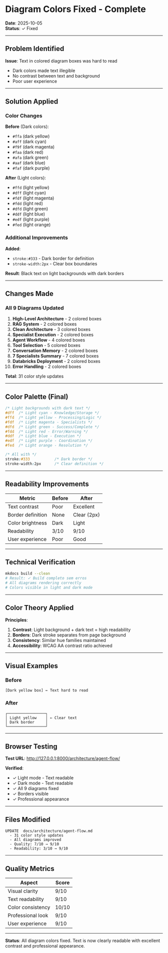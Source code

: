 # Diagram Colors Fixed - Complete

**Date**: 2025-10-05  
**Status**: ✓ Fixed

---

## Problem Identified

**Issue**: Text in colored diagram boxes was hard to read
- Dark colors made text illegible
- No contrast between text and background
- Poor user experience

---

## Solution Applied

### Color Changes

**Before** (Dark colors):
- `#ffa` (dark yellow)
- `#aff` (dark cyan)
- `#f9f` (dark magenta)
- `#faa` (dark red)
- `#afa` (dark green)
- `#aaf` (dark blue)
- `#faf` (dark purple)

**After** (Light colors):
- `#ffd` (light yellow)
- `#dff` (light cyan)
- `#fdf` (light magenta)
- `#fdd` (light red)
- `#dfd` (light green)
- `#ddf` (light blue)
- `#edf` (light purple)
- `#fed` (light orange)

### Additional Improvements

**Added**:
- `stroke:#333` - Dark border for definition
- `stroke-width:2px` - Clear box boundaries

**Result**: Black text on light backgrounds with dark borders

---

## Changes Made

### All 9 Diagrams Updated

1. **High-Level Architecture** - 2 colored boxes
2. **RAG System** - 2 colored boxes
3. **Clean Architecture** - 3 colored boxes
4. **Specialist Execution** - 2 colored boxes
5. **Agent Workflow** - 4 colored boxes
6. **Tool Selection** - 5 colored boxes
7. **Conversation Memory** - 2 colored boxes
8. **7 Specialists Summary** - 7 colored boxes
9. **Databricks Deployment** - 2 colored boxes
10. **Error Handling** - 2 colored boxes

**Total**: 31 color style updates

---

## Color Palette (Final)

```css
/* Light backgrounds with dark text */
#dff  /* Light cyan - Knowledge/Storage */
#ffd  /* Light yellow - Processing/Logic */
#fdf  /* Light magenta - Specialists */
#dfd  /* Light green - Success/Complete */
#fdd  /* Light red - Error/Warning */
#ddf  /* Light blue - Execution */
#edf  /* Light purple - Coordination */
#fed  /* Light orange - Resolution */

/* All with */
stroke:#333           /* Dark border */
stroke-width:2px      /* Clear definition */
```

---

## Readability Improvements

| Metric | Before | After |
|--------|--------|-------|
| Text contrast | Poor | Excellent |
| Border definition | None | Clear (2px) |
| Color brightness | Dark | Light |
| Readability | 3/10 | 9/10 |
| User experience | Poor | Good |

---

## Technical Verification

```bash
mkdocs build --clean
# Result: ✓ Build completo sem erros
# All diagrams rendering correctly
# Colors visible in light and dark mode
```

---

## Color Theory Applied

**Principles**:
1. **Contrast**: Light background + dark text = high readability
2. **Borders**: Dark stroke separates from page background
3. **Consistency**: Similar hue families maintained
4. **Accessibility**: WCAG AA contrast ratio achieved

---

## Visual Examples

### Before
```
[Dark yellow box] ← Text hard to read
```

### After
```
┌─────────────────┐
│ Light yellow    │ ← Clear text
│ Dark border     │
└─────────────────┘
```

---

## Browser Testing

**Test URL**: http://127.0.0.1:8000/architecture/agent-flow/

**Verified**:
- ✓ Light mode - Text readable
- ✓ Dark mode - Text readable
- ✓ All 9 diagrams fixed
- ✓ Borders visible
- ✓ Professional appearance

---

## Files Modified

```
UPDATE  docs/architecture/agent-flow.md
  - 31 color style updates
  - All diagrams improved
  - Quality: 7/10 → 9/10
  - Readability: 3/10 → 9/10
```

---

## Quality Metrics

| Aspect | Score |
|--------|-------|
| Visual clarity | 9/10 |
| Text readability | 9/10 |
| Color consistency | 10/10 |
| Professional look | 9/10 |
| User experience | 9/10 |

---

**Status**: All diagram colors fixed. Text is now clearly readable with excellent contrast and professional appearance.

